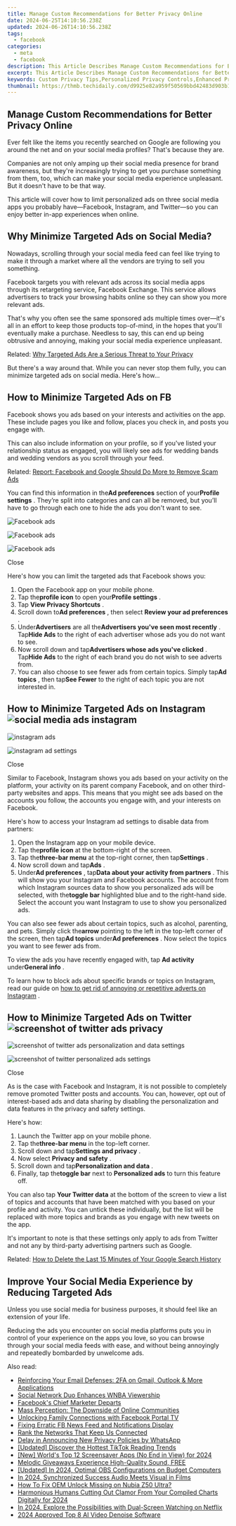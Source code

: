 ```yaml
---
title: Manage Custom Recommendations for Better Privacy Online
date: 2024-06-25T14:10:56.238Z
updated: 2024-06-26T14:10:56.238Z
tags:
  - facebook
categories:
  - meta
  - facebook
description: This Article Describes Manage Custom Recommendations for Better Privacy Online
excerpt: This Article Describes Manage Custom Recommendations for Better Privacy Online
keywords: Custom Privacy Tips,Personalized Privacy Controls,Enhanced Privacy Management,Safe Recommendation Settings,Online Privacy Optimization,Privacy-Focused Recommendations,Manage Online Privacy Levels
thumbnail: https://thmb.techidaily.com/d9925e82a959f50569bbd42483d903b11385c17bd02f16f205258c110d37af55.jpg
---
```


## Manage Custom Recommendations for Better Privacy Online

 Ever felt like the items you recently searched on Google are following you around the net and on your social media profiles? That's because they are.

 Companies are not only amping up their social media presence for brand awareness, but they're increasingly trying to get you purchase something from them, too, which can make your social media experience unpleasant. But it doesn't have to be that way.

 This article will cover how to limit personalized ads on three social media apps you probably have—Facebook, Instagram, and Twitter—so you can enjoy better in-app experiences when online.

## Why Minimize Targeted Ads on Social Media?

 Nowadays, scrolling through your social media feed can feel like trying to make it through a market where all the vendors are trying to sell you something.

 Facebook targets you with relevant ads across its social media apps through its retargeting service, Facebook Exchange. This service allows advertisers to track your browsing habits online so they can show you more relevant ads.

 That's why you often see the same sponsored ads multiple times over—it's all in an effort to keep those products top-of-mind, in the hopes that you'll eventually make a purchase. Needless to say, this can end up being obtrusive and annoying, making your social media experience unpleasant.

 Related: [Why Targeted Ads Are a Serious Threat to Your Privacy](https://www.makeuseof.com/tag/targeted-ads-threat-privacy/)

 But there's a way around that. While you can never stop them fully, you can minimize targeted ads on social media. Here's how...

## How to Minimize Targeted Ads on FB

 Facebook shows you ads based on your interests and activities on the app. These include pages you like and follow, places you check in, and posts you engage with.

 This can also include information on your profile, so if you've listed your relationship status as engaged, you will likely see ads for wedding bands and wedding vendors as you scroll through your feed.

 Related: [Report: Facebook and Google Should Do More to Remove Scam Ads](https://www.makeuseof.com/facebook-google-remove-scam-ads/)

 You can find this information in the**Ad preferences** section of your**Profile settings** . They’re split into categories and can all be removed, but you’ll have to go through each one to hide the ads you don't want to see.

![Facebook ads](https://static1.makeuseofimages.com/wordpress/wp-content/uploads/2021/06/facebook-ads-1.png)

![Facebook ads](https://static1.makeuseofimages.com/wordpress/wp-content/uploads/2021/06/facebook-ads-2.png)

![Facebook ads](https://static1.makeuseofimages.com/wordpress/wp-content/uploads/2021/06/facebook-ads-3.png)

Close

 Here's how you can limit the targeted ads that Facebook shows you:

1. Open the Facebook app on your mobile phone.
2. Tap the**profile icon** to open your**Profile settings** .
3. Tap **View Privacy Shortcuts** .
4. Scroll down to**Ad preferences** , then select **Review your ad preferences** .
5. Under**Advertisers** are all the**Advertisers you've seen most recently** . Tap**Hide Ads** to the right of each advertiser whose ads you do not want to see.
6. Now scroll down and tap**Advertisers whose ads you've clicked** . Tap**Hide Ads** to the right of each brand you do not wish to see adverts from.
7. You can also choose to see fewer ads from certain topics. Simply tap**Ad topics** , then tap**See Fewer** to the right of each topic you are not interested in.

## How to Minimize Targeted Ads on Instagram ![social media ads instagram](https://static1.makeuseofimages.com/wordpress/wp-content/uploads/2021/06/social-media-ads-01.png)

![instagram ads](https://static1.makeuseofimages.com/wordpress/wp-content/uploads/2021/06/social-media-ads-02.png)

![instagram ad settings](https://static1.makeuseofimages.com/wordpress/wp-content/uploads/2021/06/instagram-ad-settings.png)

Close

 Similar to Facebook, Instagram shows you ads based on your activity on the platform, your activity on its parent company Facebook, and on other third-party websites and apps. This means that you might see ads based on the accounts you follow, the accounts you engage with, and your interests on Facebook.

 Here's how to access your Instagram ad settings to disable data from partners:

1. Open the Instagram app on your mobile device.
2. Tap the**profile icon** at the bottom-right of the screen.
3. Tap the**three-bar menu** at the top-right corner, then tap**Settings** .
4. Now scroll down and tap**Ads** .
5. Under**Ad preferences** , tap**Data about your activity from partners** . This will show you your Instagram and Facebook accounts. The account from which Instagram sources data to show you personalized ads will be selected, with the**toggle bar** highlighted blue and to the right-hand side. Select the account you want Instagram to use to show you personalized ads.

 You can also see fewer ads about certain topics, such as alcohol, parenting, and pets. Simply click the**arrow** pointing to the left in the top-left corner of the screen, then tap**Ad topics** under**Ad preferences** . Now select the topics you want to see fewer ads from.

 To view the ads you have recently engaged with, tap **Ad activity** under**General info** .

 To learn how to block ads about specific brands or topics on Instagram, read our guide on [how to get rid of annoying or repetitive adverts on Instagram](https://www.makeuseof.com/how-to-get-rid-of-instagram-ads/) .

## How to Minimize Targeted Ads on Twitter ![screenshot of twitter ads privacy](https://static1.makeuseofimages.com/wordpress/wp-content/uploads/2021/06/twitter-ads-1.png)

![screenshot of twitter ads personalization and data settings](https://static1.makeuseofimages.com/wordpress/wp-content/uploads/2021/06/twitter-ads-2.png)

![screenshot of twitter personalized ads settings](https://static1.makeuseofimages.com/wordpress/wp-content/uploads/2021/06/twitter-ads-3.png)

Close

 As is the case with Facebook and Instagram, it is not possible to completely remove promoted Twitter posts and accounts. You can, however, opt out of interest-based ads and data sharing by disabling the personalization and data features in the privacy and safety settings.

Here's how:

1. Launch the Twitter app on your mobile phone.
2. Tap the**three-bar menu** in the top-left corner.
3. Scroll down and tap**Settings and privacy** .
4. Now select **Privacy and safety** .
5. Scroll down and tap**Personalization and data** .
6. Finally, tap the**toggle bar** next to **Personalized ads** to turn this feature off.

 You can also tap **Your Twitter data** at the bottom of the screen to view a list of topics and accounts that have been matched with you based on your profile and activity. You can untick these individually, but the list will be replaced with more topics and brands as you engage with new tweets on the app.

 It's important to note is that these settings only apply to ads from Twitter and not any by third-party advertising partners such as Google.

 Related: [How to Delete the Last 15 Minutes of Your Google Search History](https://www.makeuseof.com/delete-last-15-minutes-google-search/)

## Improve Your Social Media Experience by Reducing Targeted Ads

 Unless you use social media for business purposes, it should feel like an extension of your life.

 Reducing the ads you encounter on social media platforms puts you in control of your experience on the apps you love, so you can browse through your social media feeds with ease, and without being annoyingly and repeatedly bombarded by unwelcome ads.


<ins class="adsbygoogle"
     style="display:block"
     data-ad-format="autorelaxed"
     data-ad-client="ca-pub-7571918770474297"
     data-ad-slot="1223367746"></ins>



<ins class="adsbygoogle"
     style="display:block"
     data-ad-client="ca-pub-7571918770474297"
     data-ad-slot="8358498916"
     data-ad-format="auto"
     data-full-width-responsive="true"></ins>

<span class="atpl-alsoreadstyle">Also read:</span>
<div><ul>
<li><a href="https://facebook.techidaily.com/reinforcing-your-email-defenses-2fa-on-gmail-outlook-and-more-applications/"><u>Reinforcing Your Email Defenses: 2FA on Gmail, Outlook & More Applications</u></a></li>
<li><a href="https://facebook.techidaily.com/social-network-duo-enhances-wnba-viewership/"><u>Social Network Duo Enhances WNBA Viewership</u></a></li>
<li><a href="https://facebook.techidaily.com/facebooks-chief-marketer-departs/"><u>Facebook's Chief Marketer Departs</u></a></li>
<li><a href="https://facebook.techidaily.com/mass-perception-the-downside-of-online-communities/"><u>Mass Perception: The Downside of Online Communities</u></a></li>
<li><a href="https://facebook.techidaily.com/unlocking-family-connections-with-facebook-portal-tv/"><u>Unlocking Family Connections with Facebook Portal TV</u></a></li>
<li><a href="https://facebook.techidaily.com/fixing-erratic-fb-news-feed-and-notifications-display/"><u>Fixing Erratic FB News Feed and Notifications Display</u></a></li>
<li><a href="https://facebook.techidaily.com/rank-the-networks-that-keep-us-connected/"><u>Rank the Networks That Keep Us Connected</u></a></li>
<li><a href="https://facebook.techidaily.com/delay-in-announcing-new-privacy-policies-by-whatsapp/"><u>Delay in Announcing New Privacy Policies by WhatsApp</u></a></li>
<li><a href="https://tiktok-videos.techidaily.com/updated-discover-the-hottest-tiktok-reading-trends/"><u>[Updated] Discover the Hottest TikTok Reading Trends</u></a></li>
<li><a href="https://desktop-recording.techidaily.com/new-worlds-top-12-screensaver-apps-no-end-in-view-for-2024/"><u>[New] World's Top 12 Screensaver Apps (No End in View) for 2024</u></a></li>
<li><a href="https://sound-tweaking.techidaily.com/melodic-giveaways-experience-high-quality-sound-free/"><u>Melodic Giveaways Experience High-Quality Sound, FREE</u></a></li>
<li><a href="https://video-screen-grab.techidaily.com/updated-in-2024-optimal-obs-configurations-on-budget-computers/"><u>[Updated] In 2024, Optimal OBS Configurations on Budget Computers</u></a></li>
<li><a href="https://some-skills.techidaily.com/in-2024-synchronized-success-audio-meets-visual-in-films/"><u>In 2024, Synchronized Success  Audio Meets Visual in Films</u></a></li>
<li><a href="https://easy-unlock-android.techidaily.com/how-to-fix-oem-unlock-missing-on-nubia-z50-ultra-by-drfone-android/"><u>How To Fix OEM Unlock Missing on Nubia Z50 Ultra?</u></a></li>
<li><a href="https://audio-editing.techidaily.com/harmonious-humans-cutting-out-clamor-from-your-compiled-charts-digitally-for-2024/"><u>Harmonious Humans Cutting Out Clamor From Your Compiled Charts Digitally for 2024</u></a></li>
<li><a href="https://vp-tips.techidaily.com/in-2024-explore-the-possibilities-with-dual-screen-watching-on-netflix/"><u>In 2024, Explore the Possibilities with Dual-Screen Watching on Netflix</u></a></li>
<li><a href="https://ai-video-editing.techidaily.com/2024-approved-top-8-ai-video-denoise-software/"><u>2024 Approved Top 8 AI Video Denoise Software</u></a></li>
</ul></div>
